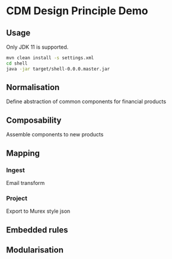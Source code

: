 # CDM Design Principle Demo

## Usage

Only JDK 11 is supported.

```bash
mvn clean install -s settings.xml
cd shell
java -jar target/shell-0.0.0.master.jar
```

## Normalisation

Define abstraction of common components for financial products

## Composability

Assemble components to new products

## Mapping

### Ingest

Email transform

### Project

Export to Murex style json

## Embedded rules


## Modularisation

